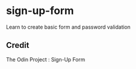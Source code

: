 # sign-up-form

Learn to create basic form and password validation

## Credit

The Odin Project : Sign-Up Form
